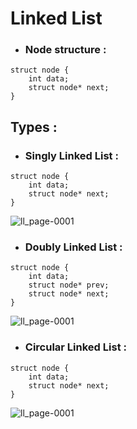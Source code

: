 # Linked List

- ### Node structure :

```
struct node {
    int data;
    struct node* next;
}
```

## Types :

- ### Singly Linked List :

```
struct node {
    int data;
    struct node* next;
}
```

![ll_page-0001](https://user-images.githubusercontent.com/90236635/184378492-58ad2fc9-f0bb-4129-81f1-23ef41954251.jpg)


- ### Doubly Linked List :

```
struct node {
    int data;
    struct node* prev;
    struct node* next;
}
```

![ll_page-0001](https://user-images.githubusercontent.com/90236635/184379804-dfc16b37-a425-419c-a0fe-7768f676f404.jpg)


- ### Circular Linked List :

```
struct node {
    int data;
    struct node* next;
}
```

![ll_page-0001](https://user-images.githubusercontent.com/90236635/184381377-d1e547db-f79c-4984-a1e3-daddf024ec58.jpg)

